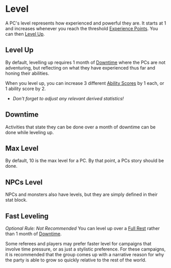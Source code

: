 # Level

A PC's level represents how experienced and powerful they are. It starts at 1 and increases whenever you reach the threshold [Experience Points](Experience%20Points.md). You can then [Level Up](Level.md#Level%20Up).

## Level Up

By default, levelling up requires 1 month of [Downtime](Level.md#Downtime) where the PCs are not adventuring, but reflecting on what they have experienced thus far and honing their abilities.

When you level up, you can increase 3 different [Ability Scores](../Chosen%20Statistics/Ability%20Scores.md) by 1 each, or 1 ability score by 2.

* *Don't forget to adjust any relevant derived statistics!*

## Downtime

Activities that state they can be done over a month of downtime can be done while leveling up. 

## Max Level

By default, 10 is the max level for a PC. By that point, a PCs story should be done.

## NPCs Level

NPCs and monsters also have levels, but they are simply defined in their stat block.

## Fast Leveling

*Optional Rule: Not Recommended*
You can level up over a [Full Rest](../../Game%20Procedures/Resting.md#Full%20Rest) rather than 1 month of [Downtime](Level.md#Downtime).

Some referees and players may prefer faster level for campaigns that involve time pressure, or as just a stylistic preference. For these campaigns, it is recommended that the group comes up with a narrative reason for why the party is able to grow so quickly relative to the rest of the world.
